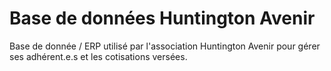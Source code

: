 # Base de données Huntington Avenir
Base de donnée / ERP utilisé par l'association Huntington Avenir pour gérer ses adhérent.e.s et les cotisations versées.
